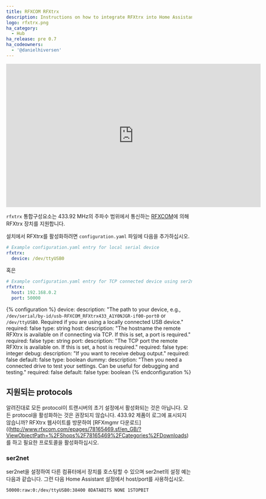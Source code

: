 ```yaml
---
title: RFXCOM RFXtrx
description: Instructions on how to integrate RFXtrx into Home Assistant.
logo: rfxtrx.png
ha_category:
  - Hub
ha_release: pre 0.7
ha_codeowners:
  - '@danielhiversen'
---
```


<div class='videoWrapper'>
<iframe width="690" height="388" src="https://www.youtube.com/embed/zcjNvSMG-hg" frameborder="0" allow="accelerometer; autoplay; encrypted-media; gyroscope; picture-in-picture" allowfullscreen></iframe>
</div>

`rfxtrx` 통합구성요소는 433.92 MHz의 주파수 범위에서 통신하는 [RFXCOM](http://www.rfxcom.com)에 의해 RFXtrx 장치를 지원합니다.

설치에서 RFXtrx를 활성화하려면 `configuration.yaml` 파일에 다음을 추가하십시오.

```yaml
# Example configuration.yaml entry for local serial device
rfxtrx:
  device: /dev/ttyUSB0
```

혹은

```yaml
# Example configuration.yaml entry for TCP connected device using ser2net
rfxtrx:
  host: 192.168.0.2
  port: 50000
```

{% configuration %}
device:
  description: "The path to your device, e.g., `/dev/serial/by-id/usb-RFXCOM_RFXtrx433_A1Y0NJGR-if00-port0` or `/dev/ttyUSB0`. Required if you are using a locally connected USB device."
  required: false
  type: string
host:
  description: "The hostname the remote RFXtrx is available on if connecting via TCP. If this is set, a port is required."
  required: false
  type: string
port:
  description: "The TCP port the remote RFXtrx is available on. If this is set, a host is required."
  required: false
  type: integer
debug:
  description: "If you want to receive debug output."
  required: false
  default: false
  type: boolean
dummy:
  description: "Then you need a connected drive to test your settings. Can be useful for debugging and testing."
  required: false
  default: false
  type: boolean
{% endconfiguration %}

## 지원되는 protocols

알려진대로 모든 protocol이 트랜시버의 초기 설정에서 활성화되는 것은 아닙니다. 모든 protocol을 활성화하는 것은 권장되지 않습니다. 433.92 제품이 로그에 표시되지 않습니까? RFXtrx 웹사이트를 방문하여 [RFXmgmr 다운로드]((http://www.rfxcom.com/epages/78165469.sf/en_GB/?ViewObjectPath=%2FShops%2F78165469%2FCategories%2FDownloads)를 하고 필요한 프로토콜을 활성화하십시오.

### ser2net

ser2net을 설정하여 다른 컴퓨터에서 장치를 호스팅할 수 있으며 ser2net의 설정 예는 다음과 같습니다. 그런 다음 Home Assistant 설정에서 host/port를 사용하십시오.

```text
50000:raw:0:/dev/ttyUSB0:38400 8DATABITS NONE 1STOPBIT
```
